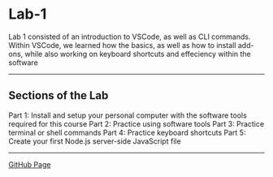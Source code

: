 # Lab-1

Lab 1 consisted of an introduction to VSCode, as well as CLI commands. Within VSCode, we learned how the basics, as well as how to install add-ons, while also working on keyboard shortcuts and effeciency within the software

-----------------------------------------------------------------------------------------------------------------------------------------------------------

## Sections of the Lab

Part 1: Install and setup your personal computer with the software tools required for this course
Part 2: Practice using software tools 
Part 3: Practice terminal or shell commands 
Part 4: Practice keyboard shortcuts 
Part 5: Create your first Node.js server-side JavaScript file

-----------------------------------------------------------------------------------------------------------------------------------------------------------

[GitHub Page](https://github.com/UofOalexfort/Lab-1)
